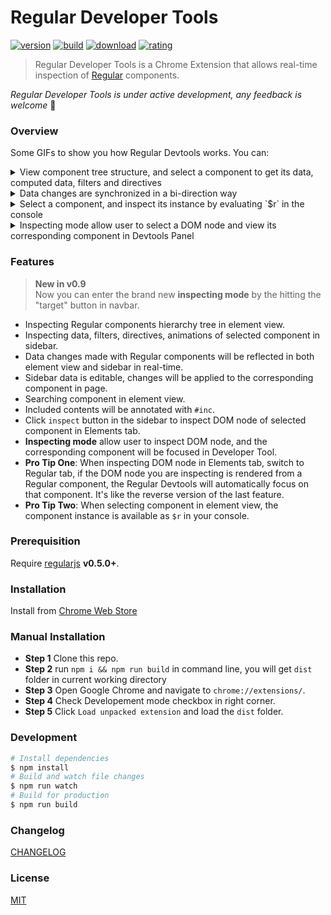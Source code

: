 # Regular Developer Tools

[![version][version-image]][version-url]
[![build][build-image]][build-url]
[![download][download-image]][download-url]
[![rating][rating-image]][rating-url]

> Regular Developer Tools is a Chrome Extension that allows real-time inspection of [Regular](http://regularjs.github.io/) components.

*Regular Developer Tools is under active development, any feedback is welcome* :clap:

### Overview

Some GIFs to show you how Regular Devtools works. You can:

<details>
	<summary>View component tree structure, and select a component to get its data, computed data, filters and directives</summary>
	<img src="http://wx2.sinaimg.cn/large/64c45edcgy1fjj9dy0gh5g21280q21kx.gif" alt="devtools-demo" />
</details>

<details>
	<summary>Data changes are synchronized in a bi-direction way</summary>
	<img src="http://wx1.sinaimg.cn/large/64c45edcgy1fjj9dxzma8g21280q2nof.gif" alt="devtools-demo" />
</details>

<details>
	<summary>Select a component, and inspect its instance by evaluating `$r` in the console</summary>
	<img src="http://wx3.sinaimg.cn/large/64c45edcgy1fjj9dxzp5yg21280q27l0.gif" alt="devtools-demo" />
</details>

<details>
	<summary>Inspecting mode allow user to select a DOM node and view its corresponding component in Devtools Panel</summary>
	<img src="http://wx1.sinaimg.cn/large/64c45edcgy1fjjael50bvg21fk0qo7wh.gif" alt="devtools-demo" />
</details>

### Features

> **New in v0.9**  
> Now you can enter the brand new **inspecting mode** by the hitting the  "target" button in navbar.



+ Inspecting Regular components hierarchy tree in element view.
+ Inspecting data, filters, directives, animations of selected component in sidebar.
+ Data changes made with Regular components will be reflected in both element view and sidebar in real-time.
+ Sidebar data is editable, changes will be applied to the corresponding component in page.
+ Searching component in element view.
+ Included contents will be annotated with `#inc`.
+ Click `inspect` button in the sidebar to inspect DOM node of selected component in Elements tab.
+ **Inspecting mode** allow user to inspect DOM node, and the corresponding component will be focused in Developer Tool.
+ **Pro Tip One**: When inspecting DOM node in Elements tab, switch to Regular tab, if the DOM node you are inspecting is rendered from a Regular component, the Regular Devtools will automatically focus on that component. It's like the reverse version of the last feature.
+ **Pro Tip Two**: When selecting component in element view, the component instance is available as `$r` in your console.

### Prerequisition

Require [regularjs](https://github.com/regularjs/regular) **v0.5.0+**.

### Installation

Install from [Chrome Web Store](https://chrome.google.com/webstore/detail/regular-developer-tools/ehlcoecgkhfjffhmdhmhbjkjjpaecmam)

### Manual Installation

+ **Step 1** Clone this repo.
+ **Step 2** run `npm i && npm run build` in command line, you will get `dist` folder in current working directory
+ **Step 3** Open Google Chrome and navigate to `chrome://extensions/`.
+ **Step 4** Check Developement mode checkbox in right corner.
+ **Step 5** Click `Load unpacked extension` and load the `dist` folder.

### Development

```bash
# Install dependencies
$ npm install
# Build and watch file changes
$ npm run watch
# Build for production
$ npm run build
```

### Changelog

[CHANGELOG](CHANGELOG.md)

### License

[MIT](https://github.com/regularjs/regular-devtools/blob/master/LICENSE)

[build-image]: https://img.shields.io/circleci/project/regularjs/regular-devtools/master.svg?style=flat-square
[build-url]: https://circleci.com/gh/regularjs/regular-devtools

[version-image]: https://img.shields.io/chrome-web-store/v/ehlcoecgkhfjffhmdhmhbjkjjpaecmam.svg?style=flat-square
[version-url]: https://chrome.google.com/webstore/detail/regular-developer-tools/ehlcoecgkhfjffhmdhmhbjkjjpaecmam

[download-image]: https://img.shields.io/chrome-web-store/d/ehlcoecgkhfjffhmdhmhbjkjjpaecmam.svg?style=flat-square
[download-url]: https://chrome.google.com/webstore/detail/regular-developer-tools/ehlcoecgkhfjffhmdhmhbjkjjpaecmam

[rating-image]: https://img.shields.io/chrome-web-store/rating/ehlcoecgkhfjffhmdhmhbjkjjpaecmam.svg?style=flat-square
[rating-url]: https://chrome.google.com/webstore/detail/regular-developer-tools/ehlcoecgkhfjffhmdhmhbjkjjpaecmam
